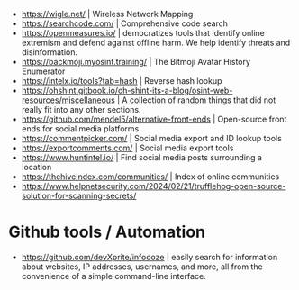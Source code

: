 - https://wigle.net/ | Wireless Network Mapping
- https://searchcode.com/ | Comprehensive code search
- https://openmeasures.io/ | democratizes tools that identify online extremism and defend against offline harm. We help identify threats and disinformation.
- https://backmoji.myosint.training/ | The Bitmoji Avatar History Enumerator
- https://intelx.io/tools?tab=hash |  Reverse hash lookup
- https://ohshint.gitbook.io/oh-shint-its-a-blog/osint-web-resources/miscellaneous | A collection of random things that did not really fit into any other sections.
- https://github.com/mendel5/alternative-front-ends | Open-source front ends for social media platforms
- https://commentpicker.com/ | Social media export and ID lookup tools
- https://exportcomments.com/ | Social media export tools
- https://www.huntintel.io/ | Find social media posts surrounding a location
- https://thehiveindex.com/communities/ | Index of online communities
- https://www.helpnetsecurity.com/2024/02/21/trufflehog-open-source-solution-for-scanning-secrets/

# Github tools / Automation
- https://github.com/devXprite/infoooze | easily search for information about websites, IP addresses, usernames, and more, all from the convenience of a simple command-line interface.


